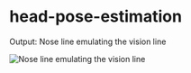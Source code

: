 # head-pose-estimation

Output:
Nose line emulating the vision line


![Nose line emulating the vision line](https://github.com/tsoprano/head-pose-estimation/blob/main/Head%20Pose%20Estimation%202022-09-22%2022-00-20.gif)
